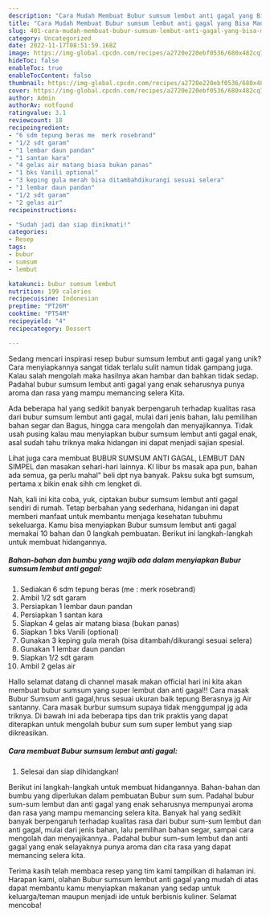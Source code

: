 ```yaml
---
description: "Cara Mudah Membuat Bubur sumsum lembut anti gagal yang Bisa Manjain Lidah"
title: "Cara Mudah Membuat Bubur sumsum lembut anti gagal yang Bisa Manjain Lidah"
slug: 401-cara-mudah-membuat-bubur-sumsum-lembut-anti-gagal-yang-bisa-manjain-lidah
category: Uncategorized
date: 2022-11-17T08:51:59.168Z
image: https://img-global.cpcdn.com/recipes/a2720e220ebf0536/680x482cq70/bubur-sumsum-lembut-anti-gagal-foto-resep-utama.jpg
hideToc: false
enableToc: true
enableTocContent: false
thumbnail: https://img-global.cpcdn.com/recipes/a2720e220ebf0536/680x482cq70/bubur-sumsum-lembut-anti-gagal-foto-resep-utama.jpg
cover: https://img-global.cpcdn.com/recipes/a2720e220ebf0536/680x482cq70/bubur-sumsum-lembut-anti-gagal-foto-resep-utama.jpg
author: Admin
authorAv: notfound
ratingvalue: 3.1
reviewcount: 18
recipeingredient:
- "6 sdm tepung beras me  merk rosebrand"
- "1/2 sdt garam"
- "1 lembar daun pandan"
- "1 santan kara"
- "4 gelas air matang biasa bukan panas"
- "1 bks Vanili optional"
- "3 keping gula merah bisa ditambahdikurangi sesuai selera"
- "1 lembar daun pandan"
- "1/2 sdt garam"
- "2 gelas air"
recipeinstructions:

- "Sudah jadi dan siap dinikmati!"
categories:
- Resep
tags:
- bubur
- sumsum
- lembut

katakunci: bubur sumsum lembut 
nutrition: 199 calories
recipecuisine: Indonesian
preptime: "PT26M"
cooktime: "PT54M"
recipeyield: "4"
recipecategory: Dessert

---
```





Sedang mencari inspirasi resep bubur sumsum lembut anti gagal yang unik? Cara menyiapkannya sangat tidak terlalu sulit namun tidak gampang juga. Kalau salah mengolah maka hasilnya akan hambar dan bahkan tidak sedap. Padahal bubur sumsum lembut anti gagal yang enak seharusnya punya aroma dan rasa yang mampu memancing selera Kita.





Ada beberapa hal yang sedikit banyak berpengaruh terhadap kualitas rasa dari bubur sumsum lembut anti gagal, mulai dari jenis bahan, lalu pemilihan bahan segar dan Bagus, hingga cara mengolah dan menyajikannya. Tidak usah pusing kalau mau menyiapkan bubur sumsum lembut anti gagal enak,      asal sudah tahu triknya maka hidangan ini dapat menjadi sajian spesial.














Lihat juga cara membuat BUBUR SUMSUM ANTI GAGAL, LEMBUT DAN SIMPEL dan masakan sehari-hari lainnya. Kl libur bs masak apa pun, bahan ada semua, ga perlu mahal&#34; beli dpt nya banyak. Paksu suka bgt sumsum, pertama x bikin enak sihh cm lengket di.






Nah, kali ini kita coba, yuk, ciptakan bubur sumsum lembut anti gagal sendiri di rumah. Tetap berbahan yang sederhana, hidangan ini dapat memberi manfaat untuk membantu menjaga kesehatan tubuhmu sekeluarga. Kamu bisa menyiapkan Bubur sumsum lembut anti gagal memakai 10 bahan dan 0 langkah pembuatan. Berikut ini langkah-langkah untuk membuat hidangannya.

<!--inarticleads1-->

##### Bahan-bahan dan bumbu yang wajib ada dalam menyiapkan Bubur sumsum lembut anti gagal:

1. Sediakan 6 sdm tepung beras (me : merk rosebrand)
1. Ambil 1/2 sdt garam
1. Persiapkan 1 lembar daun pandan
1. Persiapkan 1 santan kara
1. Siapkan 4 gelas air matang biasa (bukan panas)
1. Siapkan 1 bks Vanili (optional)
1. Gunakan 3 keping gula merah (bisa ditambah/dikurangi sesuai selera)
1. Gunakan 1 lembar daun pandan
1. Siapkan 1/2 sdt garam
1. Ambil 2 gelas air


Hallo selamat datang di channel masak makan official hari ini kita akan membuat bubur sumsum yang super lembut dan anti gagal!! Cara masak Bubur Sumsum anti gagal,hrus sesuai ukuran baik tepung Berasnya jg Air santanny. Cara masak burbur sumsum supaya tidak menggumpal jg ada triknya. Di bawah ini ada beberapa tips dan trik praktis yang dapat diterapkan untuk mengolah bubur sum sum super lembut yang siap dikreasikan. 

<!--inarticleads2-->

##### Cara membuat Bubur sumsum lembut anti gagal:


1. Selesai dan siap dihidangkan!

Berikut ini langkah-langkah untuk membuat hidangannya. Bahan-bahan dan bumbu yang diperlukan dalam pembuatan Bubur sum sum. Padahal bubur sum-sum lembut dan anti gagal yang enak seharusnya mempunyai aroma dan rasa yang mampu memancing selera kita. Banyak hal yang sedikit banyak berpengaruh terhadap kualitas rasa dari bubur sum-sum lembut dan anti gagal, mulai dari jenis bahan, lalu pemilihan bahan segar, sampai cara mengolah dan menyajikannya.. Padahal bubur sum-sum lembut dan anti gagal yang enak selayaknya punya aroma dan cita rasa yang dapat memancing selera kita. 

Terima kasih telah membaca resep yang tim kami tampilkan di halaman ini. Harapan kami, olahan Bubur sumsum lembut anti gagal yang mudah di atas dapat membantu kamu menyiapkan makanan yang sedap untuk keluarga/teman maupun menjadi ide untuk berbisnis kuliner. Selamat mencoba!
